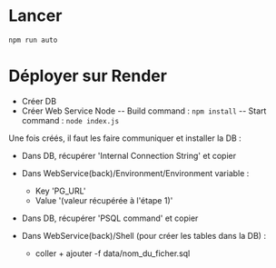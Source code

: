 # Lancer
`npm run auto`

# Déployer sur Render 
- Créer DB
- Créer Web Service Node
-- Build command : `npm install`
-- Start command : `node index.js`

Une fois créés, il faut les faire communiquer et installer la DB :
- Dans DB, récupérer 'Internal Connection String' et copier
- Dans WebService(back)/Environment/Environment variable : 
  - Key 'PG_URL'
  - Value '(valeur récupérée à l'étape 1)'

- Dans DB, récupérer 'PSQL command' et copier
- Dans WebService(back)/Shell (pour créer les tables dans la DB) : 
  - coller + ajouter -f data/nom_du_ficher.sql
  
